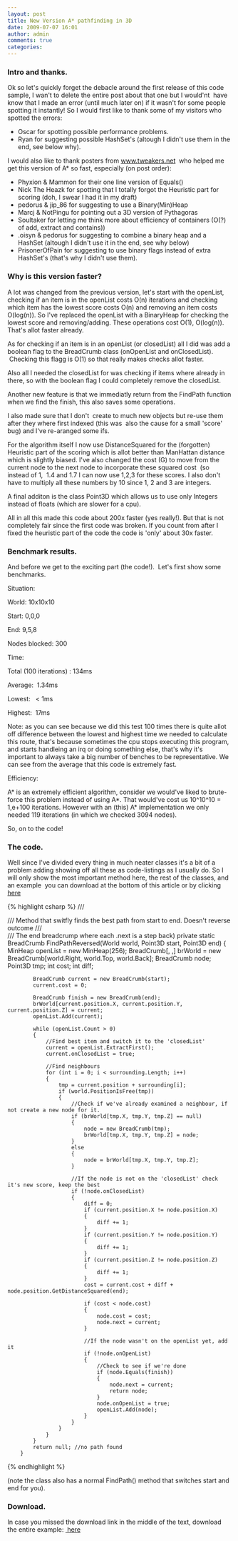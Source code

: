 ```yaml
---
layout: post
title: New Version A* pathfinding in 3D
date: 2009-07-07 16:01
author: admin
comments: true
categories:
---
```

<h3>Intro and thanks.</h3>
Ok so let's quickly forget the debacle around the first release of this code sample, I wan't to delete the entire post about that one but I would'nt  have know that I made an error (until much later on) if it wasn't for some people spotting it instantly! So I would first like to thank some of my visitors who spotted the errors:

- Oscar for spotting possible performance problems.
- Ryan for suggesting possible HashSet's (altough I didn't use them in the end, see below why).

I would also like to thank posters from www.tweakers.net  who helped me get this version of A* so fast, especially (on post order):

- Phyxion & Mammon for their one line version of Equals()
- Nick The Heazk for spotting that I totally forgot the Heuristic part for scoring (doh, I swear I had it in my draft)
- pedorus & jip_86 for suggesting to use a Binary(Min)Heap
- Marcj & NotPingu for pointing out a 3D version of Pythagoras
- Soultaker for letting me think more about efficiency of containers (O(?) of add, extract and contains))
- .oisyn & pedorus for suggesting to combine a binary heap and a HashSet (altough I didn't use it in the end, see why below)
- PrisonerOfPain for suggesting to use binary flags instead of extra HashSet's (that's why I didn't use them).

<h3>Why is this version faster?</h3>
A lot was changed from the previous version, let's start with the openList, checking if an item is in the openList costs O(n) iterations and checking which item has the lowest score costs O(n) and removing an item costs O(log(n)). So I've replaced the openList with a BinaryHeap for checking the lowest score and removing/adding. These operations cost O(1), O(log(n)). That's allot faster already.

As for checking if an item is in an openList (or closedList) all I did was add a boolean flag to the BreadCrumb class (onOpenList and onClosedList).  Checking this flagg is O(1) so that really makes checks allot faster.

Also all I needed the closedList for was checking if items where already in there, so with the boolean flag I could completely remove the closedList.

Another new feature is that we immediatly return from the FindPath function when we find the finish, this also saves some operations.

I also made sure that I don't  create to much new objects but re-use them after they where first indexed (this was  also the cause for a small 'score' bug) and I've re-aranged some ifs.

For the algorithm itself I now use DistanceSquared for the (forgotten) Heuristic part of the scoring which is allot better than ManHattan distance which is slightly biased. I've also changed the cost (G) to move from the current node to the next node to incorporate these squared cost  (so instead of 1,  1.4 and 1.7 I can now use 1,2,3 for these scores. I also don't have to multiply all these numbers by 10 since 1, 2 and 3 are integers.

A final additon is the class Point3D which allows us to use only Integers instead of floats (which are slower for a cpu).

All in all this made this code about 200x faster (yes really!). But that is not completely fair since the first code was broken. If you count from after I fixed the heuristic part of the code the code is 'only' about 30x faster.
<h3>Benchmark results.</h3>
And before we get to the exciting part (the code!).  Let's first show some benchmarks.

Situation:

World: 10x10x10

Start: 0,0,0

End: 9,5,8

Nodes blocked: 300

Time:

Total (100 iterations) : 134ms

Average:  1.34ms

Lowest:   < 1ms

Highest:  17ms

Note: as you can see because we did this test 100 times there is quite allot off difference between the lowest and highest time we needed to calculate this route, that's because sometimes the cpu stops executing this program, and starts handleing an irq or doing something else, that's why it's important to always take a big number of benches to be representative. We can see from the average that this code is extremely fast.

Efficiency:

A* is an extremely efficient algorithm, consider we would've liked to brute-force this problem instead of using A*. That would've cost us 10^10^10 = 1,e+100 iterations. However with an (this) A* implementation we only needed 119 iterations (in which we checked 3094 nodes).

So, on to the code!
<h3>The code.</h3>
Well since I've divided every thing in much neater classes it's a bit of a problem adding showing off all these as code-listings as I usually do. So I will only show the most important method here, the rest of the classes, and an example  you can download at the bottom of this article or by clicking <a title="Download A* 3D" href="http://cid-64e785655f2eee72.skydrive.live.com/self.aspx/.Public/XNA3/AStar3DUpdated.zip" target="_blank">here</a>

{% highlight csharp %}
        /// <summary>
        /// Method that switfly finds the best path from start to end. Doesn't reverse outcome
        /// </summary>
        /// <returns>The end breadcrump where each .next is a step back)</returns>
        private static BreadCrumb FindPathReversed(World world, Point3D start, Point3D end)
        {
            MinHeap<breadCrumb> openList = new MinHeap<breadCrumb>(256);
            BreadCrumb[, ,] brWorld = new BreadCrumb[world.Right, world.Top, world.Back];
            BreadCrumb node;
            Point3D tmp;
            int cost;
            int diff;

            BreadCrumb current = new BreadCrumb(start);
            current.cost = 0;

            BreadCrumb finish = new BreadCrumb(end);
            brWorld[current.position.X, current.position.Y, current.position.Z] = current;
            openList.Add(current);

            while (openList.Count > 0)
            {
                //Find best item and switch it to the 'closedList'
                current = openList.ExtractFirst();
                current.onClosedList = true;

                //Find neighbours
                for (int i = 0; i < surrounding.Length; i++)
                {
                    tmp = current.position + surrounding[i];
                    if (world.PositionIsFree(tmp))
                    {
                        //Check if we've already examined a neighbour, if not create a new node for it.
                        if (brWorld[tmp.X, tmp.Y, tmp.Z] == null)
                        {
                            node = new BreadCrumb(tmp);
                            brWorld[tmp.X, tmp.Y, tmp.Z] = node;
                        }
                        else
                        {
                            node = brWorld[tmp.X, tmp.Y, tmp.Z];
                        }

                        //If the node is not on the 'closedList' check it's new score, keep the best
                        if (!node.onClosedList)
                        {
                            diff = 0;
                            if (current.position.X != node.position.X)
                            {
                                diff += 1;
                            }
                            if (current.position.Y != node.position.Y)
                            {
                                diff += 1;
                            }
                            if (current.position.Z != node.position.Z)
                            {
                                diff += 1;
                            }
                            cost = current.cost + diff + node.position.GetDistanceSquared(end);

                            if (cost < node.cost)
                            {
                                node.cost = cost;
                                node.next = current;
                            }

                            //If the node wasn't on the openList yet, add it
                            if (!node.onOpenList)
                            {
                                //Check to see if we're done
                                if (node.Equals(finish))
                                {
                                    node.next = current;
                                    return node;
                                }
                                node.onOpenList = true;
                                openList.Add(node);
                            }
                        }
                    }
                }
            }
            return null; //no path found
        }
{% endhighlight %}

(note the class also has a normal FindPath() method that switches start and end for you).
<h3>Download.</h3>
In case you missed the download link in the middle of the text, download the entire example: <a title="Download A*3D" href="http://cid-64e785655f2eee72.skydrive.live.com/self.aspx/.Public/XNA3/AStar3DUpdated.zip" target="_blank"> here </a>